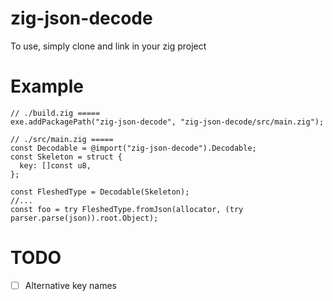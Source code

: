 # zig-json-decode

To use, simply clone and link in your zig project

# Example
```zig
// ./build.zig =====
exe.addPackagePath("zig-json-decode", "zig-json-decode/src/main.zig");

// ./src/main.zig =====
const Decodable = @import("zig-json-decode").Decodable;
const Skeleton = struct {
  key: []const u8,
};

const FleshedType = Decodable(Skeleton);
//...
const foo = try FleshedType.fromJson(allocator, (try parser.parse(json)).root.Object);
```

# TODO
- [ ] Alternative key names

